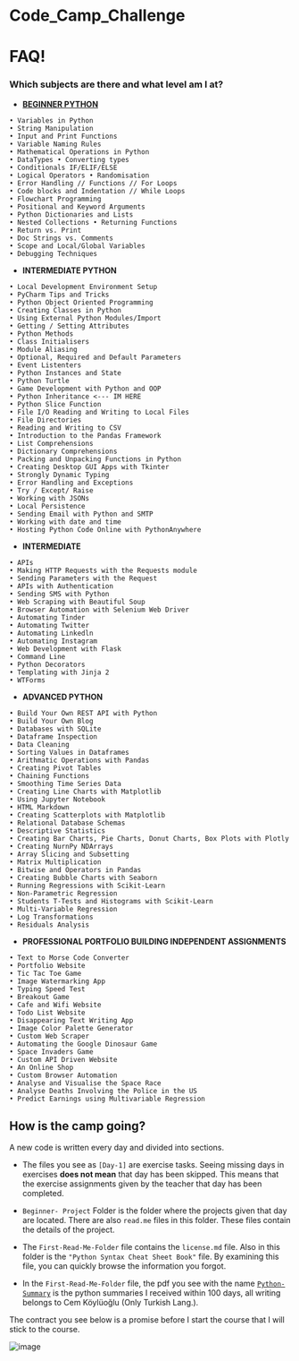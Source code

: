 # Code_Camp_Challenge 
# FAQ! 

### Which subjects are there and what level am I at?
*  **[BEGINNER PYTHON](https://github.com/CemRoot/100DaysOfPythonBootCamp/tree/main/Beginner-Project)**  
```
• Variables in Python 
• String Manipulation
• Input and Print Functions
• Variable Naming Rules
• Mathematical Operations in Python
• DataTypes • Converting types
• Conditionals IF/ELIF/ELSE
• Logical Operators • Randomisation
• Error Handling // Functions // For Loops
• Code blocks and Indentation // While Loops
• Flowchart Programming
• Positional and Keyword Arguments
• Python Dictionaries and Lists
• Nested Collections • Returning Functions
• Return vs. Print                       
• Doc Strings vs. Comments
• Scope and Local/Global Variables
• Debugging Techniques
```
* **INTERMEDIATE PYTHON**  
```
• Local Development Environment Setup 
• PyCharm Tips and Tricks 
• Python Object Oriented Programming 
• Creating Classes in Python 
• Using External Python Modules/Import  
• Getting / Setting Attributes  
• Python Methods  
• Class Initialisers
• Module Aliasing   
• Optional, Required and Default Parameters 
• Event Listenters 
• Python Instances and State 
• Python Turtle 
• Game Development with Python and OOP 
• Python Inheritance <--- IM HERE
• Python Slice Function 
• File I/O Reading and Writing to Local Files 
• File Directories 
• Reading and Writing to CSV 
• Introduction to the Pandas Framework 
• List Comprehensions 
• Dictionary Comprehensions 
• Packing and Unpacking Functions in Python 
• Creating Desktop GUI Apps with Tkinter 
• Strongly Dynamic Typing 
• Error Handling and Exceptions 
• Try / Except/ Raise 
• Working with JSONs 
• Local Persistence 
• Sending Email with Python and SMTP 
• Working with date and time 
• Hosting Python Code Online with PythonAnywhere 
```
* **INTERMEDIATE** 
```
• APIs 
• Making HTTP Requests with the Requests module 
• Sending Parameters with the Request 
• APIs with Authentication 
• Sending SMS with Python 
• Web Scraping with Beautiful Soup 
• Browser Automation with Selenium Web Driver 
• Automating Tinder 
• Automating Twitter 
• Automating Linkedln 
• Automating Instagram 
• Web Development with Flask 
• Command Line 
• Python Decorators 
• Templating with Jinja 2 
• WTForms 
```
* **ADVANCED PYTHON**
```
• Build Your Own REST API with Python 
• Build Your Own Blog 
• Databases with SQLite 
• Dataframe Inspection 
• Data Cleaning 
• Sorting Values in Dataframes 
• Arithmatic Operations with Pandas 
• Creating Pivot Tables 
• Chaining Functions 
• Smoothing Time Series Data 
• Creating Line Charts with Matplotlib 
• Using Jupyter Notebook 
• HTML Markdown 
• Creating Scatterplots with Matplotlib 
• Relational Database Schemas 
• Descriptive Statistics 
• Creating Bar Charts, Pie Charts, Donut Charts, Box Plots with Plotly 
• Creating NurnPy NDArrays 
• Array Slicing and Subsetting 
• Matrix Multiplication 
• Bitwise and Operators in Pandas 
• Creating Bubble Charts with Seaborn 
• Running Regressions with Scikit-Learn 
• Non-Parametric Regression 
• Students T-Tests and Histograms with Scikit-Learn 
• Multi-Variable Regression 
• Log Transformations 
• Residuals Analysis 
```
* **PROFESSIONAL PORTFOLIO BUILDING INDEPENDENT ASSIGNMENTS**
```
• Text to Morse Code Converter 
• Portfolio Website 
• Tic Tac Toe Game 
• Image Watermarking App 
• Typing Speed Test 
• Breakout Game 
• Cafe and Wifi Website 
• Todo List Website 
• Disappearing Text Writing App 
• Image Color Palette Generator 
• Custom Web Scraper 
• Automating the Google Dinosaur Game
• Space Invaders Game 
• Custom API Driven Website 
• An Online Shop 
• Custom Browser Automation 
• Analyse and Visualise the Space Race 
• Analyse Deaths Involving the Police in the US 
• Predict Earnings using Multivariable Regression 
```

## **How is the camp going?**

A new code is written every day and divided into sections.

* The files you see as `[Day-1]` are exercise tasks.
Seeing missing days in exercises **does not mean** that day has been skipped.
This means that the exercise assignments given by the teacher that day has been completed.


* `Beginner- Project` Folder is the folder where the projects given that day are located.
There are also `read.me` files in this folder.
These files contain the details of the project.


* The `First-Read-Me-Folder` file contains the `license.md` file.
Also in this folder is the `"Python Syntax Cheat Sheet Book"` file.
By examining this file, you can quickly browse the information you forgot.


* In the `First-Read-Me-Folder` file, the pdf you see with the name [`Python-Summary`](https://1drv.ms/b/s!AkOqd5zWYaEahLwMemJsOtzfD6TyFg) is the python 
summaries I received within 100 days, all writing belongs to Cem Köylüoğlu (Only Turkish Lang.).

The contract you see below is a promise before I start the course that I will stick to the course.

![image](https://user-images.githubusercontent.com/61415601/171741487-6daee181-a91d-49a1-be19-3fd596763ba7.png)
